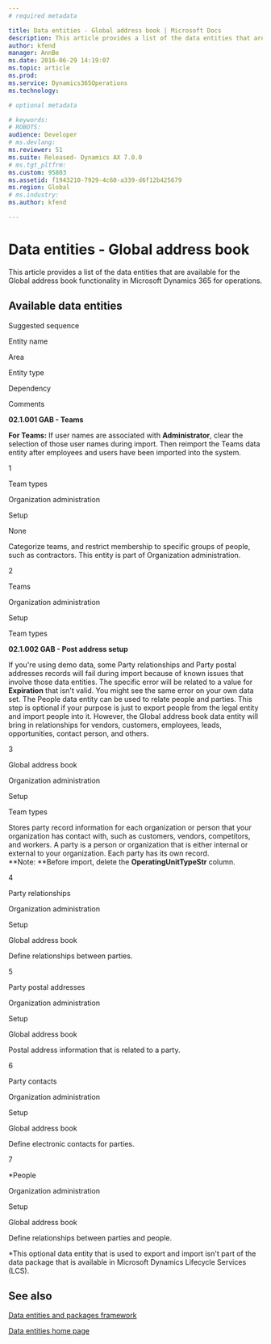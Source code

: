 ```yaml
---
# required metadata

title: Data entities - Global address book | Microsoft Docs
description: This article provides a list of the data entities that are available for the Global address book functionality in Microsoft Dynamics 365 for operations.
author: kfend
manager: AnnBe
ms.date: 2016-06-29 14:19:07
ms.topic: article
ms.prod: 
ms.service: Dynamics365Operations
ms.technology: 

# optional metadata

# keywords: 
# ROBOTS: 
audience: Developer
# ms.devlang: 
ms.reviewer: 51
ms.suite: Released- Dynamics AX 7.0.0
# ms.tgt_pltfrm: 
ms.custom: 95803
ms.assetid: f1943210-7929-4c60-a339-d6f12b425679
ms.region: Global
# ms.industry: 
ms.author: kfend

---
```


# Data entities - Global address book

This article provides a list of the data entities that are available for the Global address book functionality in Microsoft Dynamics 365 for operations.

Available data entities
-----------------------

Suggested sequence

Entity name

Area

Entity type

Dependency

Comments

**02.1.001 GAB - Teams**

**For Teams:** If user names are associated with **Administrator**, clear the selection of those user names during import. Then reimport the Teams data entity after employees and users have been imported into the system.

1

Team types

Organization administration

Setup

None

Categorize teams, and restrict membership to specific groups of people, such as contractors. This entity is part of Organization administration.

2

Teams

Organization administration

Setup

Team types

**02.1.002 GAB - Post address setup**

If you're using demo data, some Party relationships and Party postal addresses records will fail during import because of known issues that involve those data entities. The specific error will be related to a value for **Expiration** that isn't valid. You might see the same error on your own data set. The People data entity can be used to relate people and parties. This step is optional if your purpose is just to export people from the legal entity and import people into it. However, the Global address book data entity will bring in relationships for vendors, customers, employees, leads, opportunities, contact person, and others.

3

Global address book

Organization administration

Setup

Team types

Stores party record information for each organization or person that your organization has contact with, such as customers, vendors, competitors, and workers. A party is a person or organization that is either internal or external to your organization. Each party has its own record. **Note: **Before import, delete the **OperatingUnitTypeStr** column.

4

Party relationships

Organization administration

Setup

Global address book

Define relationships between parties.

5

Party postal addresses

Organization administration

Setup

Global address book

Postal address information that is related to a party.

6

Party contacts

Organization administration

Setup

Global address book

Define electronic contacts for parties.

7

\*People

Organization administration

Setup

Global address book

Define relationships between parties and people.

\*This optional data entity that is used to export and import isn't part of the data package that is available in Microsoft Dynamics Lifecycle Services (LCS).

See also
--------

[Data entities and packages framework](https://docs.microsoft.com/en-us/dynamics365/operations/dev-itpro/data-entities/using-data-entities-and-data-packages)

[Data entities home page](https://docs.microsoft.com/en-us/dynamics365/operations/dev-itpro/data-entities/data-entities-home-page)

